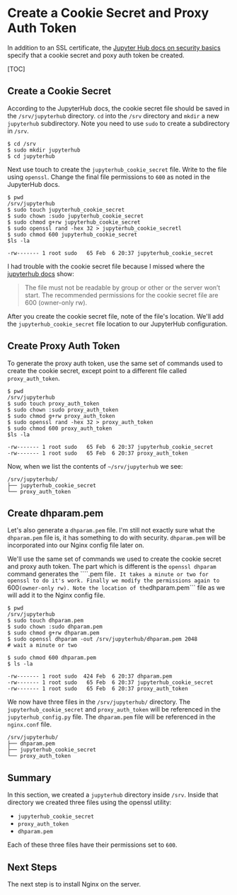 # Create a Cookie Secret and Proxy Auth Token

In addition to an SSL certificate, the [Jupyter Hub docs on security basics](http://jupyterhub.readthedocs.io/en/latest/getting-started/security-basics.html) specify that a cookie secret and poxy auth token be created. 

[TOC]

## Create a Cookie Secret

According to the JupyterHub docs, the cookie secret file should be saved in the ```/srv/jupyterhub``` directory.  ```cd``` into the ```/srv``` directory and ```mkdir``` a new ```jupyterhub``` subdirectory. Note you need to use ```sudo``` to create a subdirectory in ```/srv```.

```text
$ cd /srv
$ sudo mkdir jupyterhub
$ cd jupyterhub
```

Next use touch to create the ```jupyterhub_cookie_secret``` file. Write to the file using ```openssl```. Change the final file permissions to ```600``` as noted in the JupyterHub docs.

```text
$ pwd
/srv/jupyterhub
$ sudo touch jupyterhub_cookie_secret
$ sudo chown :sudo jupyterhub_cookie_secret
$ sudo chmod g+rw jupyterhub_cookie_secret
$ sudo openssl rand -hex 32 > jupyterhub_cookie_secretl
$ sudo chmod 600 jupyterhub_cookie_secret
$ls -la

-rw------- 1 root sudo   65 Feb  6 20:37 jupyterhub_cookie_secret
```

I had trouble with the cookie secret file because I missed where the [jupyterhub docs](http://jupyterhub.readthedocs.io/en/latest/getting-started/security-basics.html#generating-and-storing-as-a-cookie-secret-file) show:

> The file must not be readable by group or other or the server won’t start. The recommended permissions for the cookie secret file are 600 (owner-only rw).

After you create the cookie secret file, note of the file's location. We'll add the ```jupyterhub_cookie_secret``` file location to our JupyterHub configuration.

## Create Proxy Auth Token

To generate the proxy auth token, use the same set of commands used to create the cookie secret, except point to a different file called ```proxy_auth_token```.

```text
$ pwd
/srv/jupyterhub
$ sudo touch proxy_auth_token
$ sudo chown :sudo proxy_auth_token
$ sudo chmod g+rw proxy_auth_token
$ sudo openssl rand -hex 32 > proxy_auth_token
$ sudo chmod 600 proxy_auth_token
$ls -la

-rw------- 1 root sudo   65 Feb  6 20:37 jupyterhub_cookie_secret
-rw------- 1 root sudo   65 Feb  6 20:37 proxy_auth_token
```

Now, when we list the contents of ```~/srv/jupyterhub``` we see:

```
/srv/jupyterhub/
├── jupyterhub_cookie_secret
└── proxy_auth_token
```

## Create dhparam.pem

Let's also generate a ```dhparam.pem``` file. I'm still not exactly sure what the ```dhparam.pem``` file is, it has something to do with security. ```dhparam.pem``` will be incorporated into our Nginx config file later on.

We'll use the same set of commands we used to create the cookie secret and proxy auth token. The part which is different is the ```openssl dhparam``` command generates the ````.pem file```. It takes a minute or two for openssl to do it's work. Finally we modify the permissions again to ```600``` (owner-only rw). Note the location of the ```dhparam.pem``` file as we will add it to the Nginx config file.

```text
$ pwd
/srv/jupyterhub
$ sudo touch dhparam.pem
$ sudo chown :sudo dhparam.pem
$ sudo chmod g+rw dhparam.pem
$ sudo openssl dhparam -out /srv/jupyterhub/dhparam.pem 2048
# wait a minute or two

$ sudo chmod 600 dhparam.pem
$ ls -la

-rw------- 1 root sudo  424 Feb  6 20:37 dhparam.pem
-rw------- 1 root sudo   65 Feb  6 20:37 jupyterhub_cookie_secret
-rw------- 1 root sudo   65 Feb  6 20:37 proxy_auth_token
```

We now have three files in the ```/srv/jupyterhub/``` directory. The ```jupyterhub_cookie_secret``` and ```proxy_auth_token``` will be referenced in the ```jupyterhub_config.py``` file. The ```dhparam.pem``` file will be referenced in the ```nginx.conf``` file.

```text
/srv/jupyterhub/
├── dhparam.pem
├── jupyterhub_cookie_secret
└── proxy_auth_token
```

## Summary

In this section, we created a ```jupyterhub``` directory inside ```/srv```. Inside that directory we created three files using the openssl utility:

 * ```jupyterhub_cookie_secret```
 * ```proxy_auth_token```
 * ```dhparam.pem```

Each of these three files have their permissions set to ```600```.

## Next Steps

The next step is to install Nginx on the server.

<br>